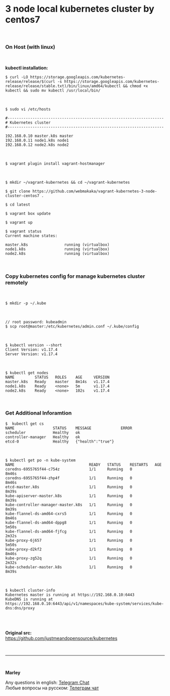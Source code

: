 # 3 node local kubernetes cluster by centos7


<br/>

### On Host (with linux)

<br/>

**kubectl installation:**

```
$ curl -LO https://storage.googleapis.com/kubernetes-release/release/$(curl -s https://storage.googleapis.com/kubernetes-release/release/stable.txt)/bin/linux/amd64/kubectl && chmod +x kubectl && sudo mv kubectl /usr/local/bin/
```

<br/>

    $ sudo vi /etc/hosts

```
#---------------------------------------------------------------------
# Kubernetes cluster
#---------------------------------------------------------------------

192.168.0.10 master.k8s master
192.168.0.11 node1.k8s node1
192.168.0.12 node2.k8s node2
```

<br/>

    $ vagrant plugin install vagrant-hostmanager

<br/>

    $ mkdir ~/vagrant-kubernetes && cd ~/vagrant-kubernetes

    $ git clone https://github.com/webmakaka/vagrant-kubernetes-3-node-cluster-centos7 .

    $ cd latest

    $ vagrant box update

    $ vagrant up

    $ vagrant status
    Current machine states:

    master.k8s                running (virtualbox)
    node1.k8s                 running (virtualbox)
    node2.k8s                 running (virtualbox)


<br/>

### Copy kubernetes config for manage kubernetes cluster remotely

<br/>

    $ mkdir -p ~/.kube

<!--

<br/>

    $ export KUBECONFIG=/etc/kubernetes/admin.conf

-->

<br/>

    // root password: kubeadmin
    $ scp root@master:/etc/kubernetes/admin.conf ~/.kube/config

<br/>

    $ kubectl version --short
    Client Version: v1.17.4
    Server Version: v1.17.4

<br/>

    $ kubectl get nodes
    NAME         STATUS   ROLES    AGE     VERSION
    master.k8s   Ready    master   8m14s   v1.17.4
    node1.k8s    Ready    <none>   5m      v1.17.4
    node2.k8s    Ready    <none>   102s    v1.17.4


<br/>

### Get Additional Inforamtion

    $  kubectl get cs
    NAME                 STATUS    MESSAGE             ERROR
    scheduler            Healthy   ok                  
    controller-manager   Healthy   ok                  
    etcd-0               Healthy   {"health":"true"}   


<br/>

    $ kubectl get po -n kube-system
    NAME                                 READY   STATUS    RESTARTS   AGE
    coredns-6955765f44-c754z             1/1     Running   0          8m46s
    coredns-6955765f44-zhp4f             1/1     Running   0          8m46s
    etcd-master.k8s                      1/1     Running   0          8m39s
    kube-apiserver-master.k8s            1/1     Running   0          8m39s
    kube-controller-manager-master.k8s   1/1     Running   0          8m39s
    kube-flannel-ds-amd64-cxrs5          1/1     Running   0          8m46s
    kube-flannel-ds-amd64-dppg8          1/1     Running   0          5m50s
    kube-flannel-ds-amd64-fjfcg          1/1     Running   0          2m32s
    kube-proxy-6j657                     1/1     Running   0          5m50s
    kube-proxy-d2kf2                     1/1     Running   0          8m46s
    kube-proxy-zg52q                     1/1     Running   0          2m32s
    kube-scheduler-master.k8s            1/1     Running   0          8m39s


<br/>

    $ kubectl cluster-info
    Kubernetes master is running at https://192.168.0.10:6443
    KubeDNS is running at https://192.168.0.10:6443/api/v1/namespaces/kube-system/services/kube-dns:dns/proxy



<br/>
<br/>

**Original src:**  
https://github.com/justmeandopensource/kubernetes

<br/>

---

<br/>

**Marley**

Any questions in english: <a href="https://jsdev.org/chat/">Telegram Chat</a>  
Любые вопросы на русском: <a href="https://jsdev.ru/chat/">Телеграм чат</a>
